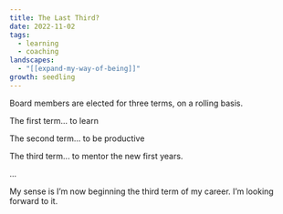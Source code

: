 ```yaml
---
title: The Last Third?
date: 2022-11-02
tags:
  - learning
  - coaching
landscapes:
  - "[[expand-my-way-of-being]]"
growth: seedling
---
```

Board members are elected for three terms, on a rolling basis.

The first term... to learn

The second term... to be productive

The third term... to mentor the new first years.

...

My sense is I’m now beginning the third term of my career. I’m looking forward to it.
